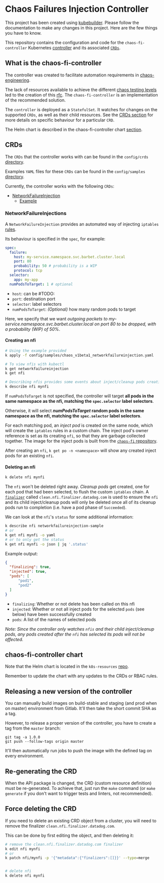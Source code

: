 # Chaos Failures Injection Controller

This project has been created using [kubebuilder][]. Please follow the documentation to make any changes in this project. Here are the few things you have to know.

This repository contains the configuration and code for the `chaos-fi-controller` Kubernetes [controller][what-is-a-controller] and its associated [`CRDs`][crd].

[kubebuilder]: https://github.com/kubernetes-sigs/kubebuilder
[what-is-a-controller]: https://book.kubebuilder.io/basics/what_is_a_controller.html
[crd]: https://kubernetes.io/docs/concepts/extend-kubernetes/api-extension/custom-resources/

## What is the chaos-fi-controller

The controller was created to facilitate automation requirements in [chaos-engineering][]. 

The lack of resources available to achieve the different [chaos testing levels][levels] led to the creation of this [rfc][]. The `chaos-fi-controller` is an implementation of the recommended solution.

The `controller` is deployed as a `StatefulSet`. It watches for changes on the supported `CRDs`, as well as their child resources. See the [CRDs section](#crds) for more details on specific behaviour for a particular `CRD`.

The Helm chart is described in the chaos-fi-controller chart [section](#chaos-fi-controller-chart).

[chaos-engineering]: https://github.com/DataDog/chaos-engineering
[levels]: https://github.com/DataDog/chaos-engineering#chaos-testing-levels
[rfc]: https://github.com/DataDog/architecture/blob/3e8dd537946fb373599fe09259f146e756ec12fe/rfcs/chaos-engineering-dependencies-failures-injection/rfc.md#recommended-solution

## CRDs

The `CRDs` that the controller works with can be found in the `config/crds` [directory][crds-dir].

Examples `YAML` files for these `CRDs` can be found in the `config/samples` [directory][samples-dir].

Currently, the controller works with the following `CRDs`:
* [NetworkFailureInjection][nfi-crd]
  * [Example][nfi-example]

[crds-dir]: https://github.com/DataDog/chaos-fi-controller/tree/master/config/crds
[samples-dir]: https://github.com/DataDog/chaos-fi-controller/tree/master/config/samples
[nfi-crd]: https://github.com/DataDog/chaos-fi-controller/blob/master/config/crds/chaos_v1beta1_networkfailureinjection.yaml
[nfi-example]: https://github.com/DataDog/chaos-fi-controller/blob/master/config/samples/chaos_v1beta1_networkfailureinjection.yaml


### NetworkFailureInjections

A `NetworkFailureInjection` provides an automated way of injecting `iptables` [rules][gameday-iptables].

Its behaviour is specified in the `spec`, for example:
```yaml
spec:
  failure:
    host: my-service.namespace.svc.barbet.cluster.local
    port: 80
    probability: 50 # probability is a WIP
    protocol: tcp
  selector:
    app: my-app
  numPodsToTarget: 1 # optional
```
* `host`: can be #TODO:
* `port`: destination port
* `selector`: label selectors
* `numPodsToTarget`: _(Optional)_ how many random pods to target

Here, we specify that we want _outgoing packets to my-service.namespace.svc.barbet.cluster.local on port 80 to be dropped, with a probability (WIP) of 50%_.

#### Creating an nfi

```bash
# Using the example provided
k apply -f config/samples/chaos_v1beta1_networkfailureinjection.yaml

# To view nfis with kubectl
k get networkfailureinjection
k get nfi

# Describing nfis provides some events about inject/cleanup pods creation
k describe nfi mynfi
```

If `numPodsToTarget` is not specified, the controller will target **all pods in the same namespace as the nfi, matching the `spec.selector` label selectors**.

Otherwise, it will select **_numPodsToTarget_ random pods in the same namespace as the nfi, matching the `spec.selector` label selectors**.

For each matching pod, an _inject pod_ is created on the same node, which will create the `iptables` rules in a custom chain. The inject pod's owner reference is set as its creating `nfi`, so that they are garbage collected together. The image for the inject pods is built from the [`chaos-fi` repository][chaos-fi].

After creating an `nfi`, `k get po -n <namespace>` will show any created inject pods for an existing `nfi`.

#### Deleting an nfi

```bash
k delete nfi mynfi
```

The `nfi` won't be deleted right away. _Cleanup pods_ get created, one for each pod that had been selected, to flush the custom `iptables` chain. A [`finalizer`][finalizer] called `clean.nfi.finalizer.datadog.com` is used to ensure the `nfi` and its child inject/cleanup pods will only be deleted once all of its cleanup pods run to completion (i.e. have a pod phase of `Succeeded`).

[finalizer]: https://kubernetes.io/docs/tasks/access-kubernetes-api/custom-resources/custom-resource-definitions/#finalizers


We can look at the `nfi`'s `status` for some additional information:
```bash
k describe nfi networkfailureinjection-sample
# or
k get nfi mynfi -o yaml
# or to only get the status
k get nfi mynfi -o json | jq '.status'
```

Example output:
```json
{
  "finalizing": true,
  "injected": true,
  "pods": [
      "pod1",
      "pod2"
  ]
}
```
* `finalizing`: Whether or not delete has been called on this nfi
* `injected`: Whether or not all inject pods for the selected `pods` (see below) have been successfully created
* `pods`: A list of the names of selected pods



*Note: Since the controller only watches `nfis` and their child inject/cleanup pods, any pods created after the `nfi` has selected its pods will not be affected.*

[gameday-iptables]: https://github.com/Datadog/devops/wiki/Game-Days#iptables
[chaos-fi]: https://github.com/DataDog/chaos-fi

## chaos-fi-controller chart

Note that the Helm chart is located in the `k8s-resources` [repo](https://github.com/DataDog/k8s-resources/tree/master/k8s/chaos-fi-controller).

Remember to update the chart with any updates to the CRDs or RBAC rules.

## Releasing a new version of the controller

You can manually build images on build-stable and staging (and prod when on master) environment from Gitlab. It'll then take the short commit SHA as a tag.

However, to release a proper version of the controller, you have to create a tag from the `master` branch:

```
git tag -a 1.0.0
git push --follow-tags origin master
```

It'll then automatically run jobs to push the image with the defined tag on every environment.

## Re-generating the CRD

When the API package is changed, the CRD (custom resource definition) must be re-generated. To achieve that, just run the `make` command (or `make generate` if you don't want to trigger tests and linters, not recommended).

## Force deleting the CRD 
If you need to delete an existing CRD object from a cluster, you will need to remove the finalizer `clean.nfi.finalizer.datadog.com`.

This can be done by first editing the object, and then deleting it:
```bash
# remove the clean.nfi.finalizer.datadog.com finalizer
k edit nfi mynfi
# or 
k patch nfi/mynfi -p '{"metadata":{"finalizers":[]}}' --type=merge


# delete nfi
k delete nfi mynfi
```
